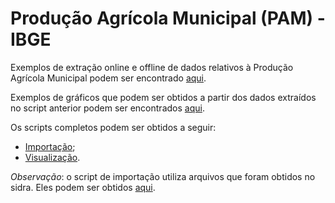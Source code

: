 # Produção Agrícola Municipal (PAM) - IBGE

Exemplos de extração online e offline de dados relativos à Produção Agrícola Municipal podem ser encontrado  [aqui](https://github.com/FundacaoJoaoPinheiro/R/blob/main/Pesquisas%20do%20IBGE/PAM/PAM_importacao.md). 


Exemplos de gráficos que podem ser obtidos a partir dos dados extraídos no script anterior podem ser encontrados [aqui](https://github.com/FundacaoJoaoPinheiro/R/blob/main/PAM/PAM_visualizacao.md).

Os scripts completos podem ser obtidos a seguir:

  * [Importação](https://github.com/FundacaoJoaoPinheiro/R/blob/main/PAM/PAM_importacao.R);
  * [Visualização](https://github.com/FundacaoJoaoPinheiro/R/blob/main/PAM/PAM_visualizacao.R).

*Observação*: o script de importação utiliza arquivos que foram obtidos no sidra. Eles podem ser obtidos [aqui](https://drive.google.com/file/d/1oP2fNwh_XjzKqgqeei-voXhfEv_3U-az/view?usp=sharing).
